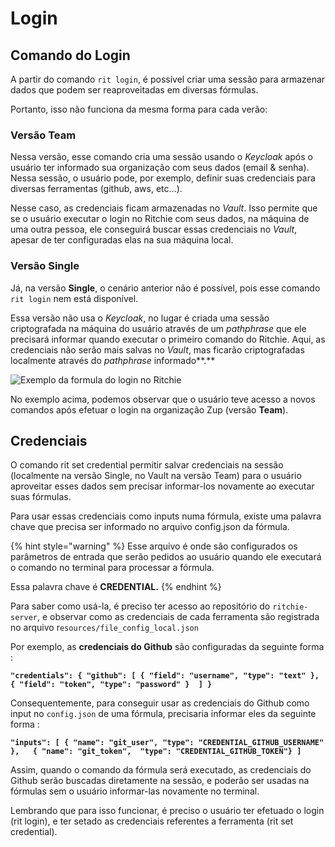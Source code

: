 # Login

## **Comando do Login**

A partir do comando `rit login`, é possível criar uma sessão para armazenar dados que podem ser reaproveitadas em diversas fórmulas.

Portanto, isso não funciona da mesma forma para cada verão:

### Versão Team

Nessa versão, esse comando cria uma sessão usando o _Keycloak_ após o usuário ter informado sua organização com seus dados \(email & senha\). Nessa sessão, o usuário pode, por exemplo, definir suas credenciais para diversas ferramentas \(github, aws, etc…\). 

Nesse caso, as credenciais ficam armazenadas no _Vault_. Isso permite que se o usuário executar o login no Ritchie com seus dados, na máquina de uma outra pessoa, ele conseguirá buscar essas credenciais no _Vault_, apesar de ter configuradas elas na sua máquina local.

### Versão Single 

Já, na versão **Single**, o cenário anterior não é possível, pois esse comando `rit login` nem está disponível. 

Essa versão não usa o _Keycloak_, no lugar é criada uma sessão criptografada na máquina do usuário através de um _pathphrase_ que ele precisará informar quando executar o primeiro comando do Ritchie. Aqui, as credenciais não serão mais salvas no _Vault_, mas ficarão criptografadas localmente através do _pathphrase_ informado**.**  
  


![Exemplo da formula do login no Ritchie](https://lh5.googleusercontent.com/Nnh0Otg0Re0ogLbSa3qCkJ44LFzl4cRhima-3szJ4SarmQ24OFwH6ii-Y35qcbhBtbL9j6KILGOIz5jKEfT0o2KjFZbjjnbMOjELYO25tMPIPrtdlxDVPIGneGTNbThYIEtvNdH6)

No exemplo acima, podemos observar que o usuário teve acesso a novos comandos após efetuar o login na organização Zup \(versão **Team**\).

## **Credenciais**

O comando rit set credential permitir salvar credenciais na sessão \(localmente na versão Single, no Vault na versão Team\) para o usuário aproveitar esses dados sem precisar informar-los novamente ao executar suas fórmulas.

Para usar essas credenciais como inputs numa fórmula, existe uma palavra chave que precisa ser informado no arquivo config.json da fórmula. 

{% hint style="warning" %}
Esse arquivo é onde são configurados os parâmetros de entrada que serão pedidos ao usuário quando ele executará o comando no terminal para processar a fórmula.

Essa palavra chave é **CREDENTIAL.**
{% endhint %}

Para saber como usá-la, é preciso ter acesso ao repositório do `ritchie-server`, e observar como as credenciais de cada ferramenta são registrada no arquivo r`esources/file_config_local.json`

Por exemplo, as **credenciais do Github** são configuradas da seguinte forma :

**`"credentials": { "github": [ { "field": "username", "type": "text" },  
{ "field": "token", "type": "password" }  ] }`**

Consequentemente, para conseguir usar as credenciais do Github como input no `config.json` de uma fórmula, precisaria informar eles da seguinte forma :

**`"inputs": [ { "name": "git_user", "type": "CREDENTIAL_GITHUB_USERNAME" },  
{ "name": "git_token",  "type": "CREDENTIAL_GITHUB_TOKEN"} ]`**

Assim, quando o comando da fórmula será executado, as credenciais do Github serão buscadas diretamente na sessão, e poderão ser usadas na fórmulas sem o usuário informar-las novamente no terminal.

Lembrando que para isso funcionar, é preciso o usuário ter efetuado o login \(rit login\), e ter setado as credenciais referentes a ferramenta \(rit set credential\).  


